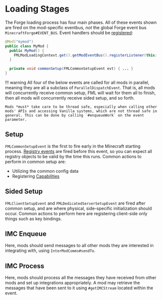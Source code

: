 Loading Stages
==============

The Forge loading process has four main phases. All of these events shown are fired on the mod-specific eventbus, *not* the global Forge event bus `MinecraftForge#EVENT_BUS`.
Event handlers should be [registered][regevents]:

```java
@Mod("mymod")
public class MyMod {
  public MyMod() {
    FMLModLoadingContext.get().getModEventBus().registerListener(this::commonSetup);
  } 
  
  private void commonSetup(FMLCommonSetupEvent evt) { ... }
}
```

!!! warning
    All four of the below events are called for all mods in parallel, meaning they are all a subclass of `ParallelDispatchEvent`. That is, all mods will concurrently receive common setup, FML will wait for 
    them all to finish, then all mods will concurrently receive sided setup, and so forth.
    
    Mods *must* take care to be thread safe, especially when calling other mods' APIs and accessing Vanilla systems, which are not thread safe in general. This can be done by calling `#enqueueWork` on the event parameter.


## Setup

`FMLCommonSetupEvent` is the first to fire early in the Minecraft starting process.
[Registry events][registering] are fired before this event, so you can expect all registry objects to be valid by the time this runs.
Common actions to perform in common setup are:

  * Utilizing the common config data
  * Registering [Capabilities][capabilities]

## Sided Setup

`FMLClientSetupEvent` and `FMLDedicatedServerSetupEvent` are fired after common setup, and are where physical, side-specific initialization should occur.
Common actions to perform here are registering client-side only things such as key bindings.

## IMC Enqueue

Here, mods should send messages to all other mods they are interested in integrating with, using `InterModComms#sendTo`.

## IMC Process

Here, mods should process all the messages they have received from other mods and set up integrations appropriately. A mod may retrieve the messages that have been sent to it using `#getIMCStream` located within the event.

[regevents]: ../events/intro.md#creating-an-event-handler
[registering]: ../concepts/registries.md#registering-things
[capabilities]: ../datastorage/capabilities.md
